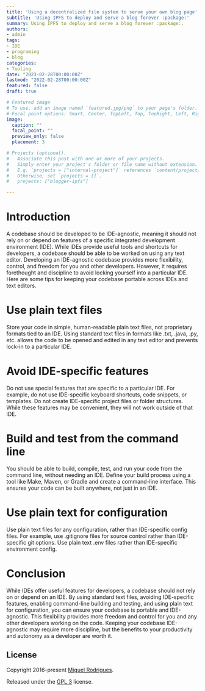 ```yaml
---
title: 'Using a decentralized file system to serve your own blog page'
subtitle: 'Using IPFS to deploy and serve a blog forever :package:'
summary: Using IPFS to deploy and serve a blog forever :package:.
authors:
- admin
tags:
- IDE
- programing
- blog
categories:
- Tooling
date: "2023-02-28T00:00:00Z"
lastmod: "2022-02-28T00:00:00Z"
featured: false
draft: true

# Featured image
# To use, add an image named `featured.jpg/png` to your page's folder.
# Focal point options: Smart, Center, TopLeft, Top, TopRight, Left, Right, BottomLeft, Bottom, BottomRight
image:
  caption: ""
  focal_point: ""
  preview_only: false
  placement: 3

# Projects (optional).
#   Associate this post with one or more of your projects.
#   Simply enter your project's folder or file name without extension.
#   E.g. `projects = ["internal-project"]` references `content/project/deep-learning/index.md`.
#   Otherwise, set `projects = []`.
#   projects: ["blogger-ipfs"]

---
```


# Introduction

A codebase should be developed to be IDE-agnostic, meaning it should not rely on or depend on features of a specific integrated development environment (IDE). While IDEs provide useful tools and shortcuts for developers, a codebase should be able to be worked on using any text editor.
Developing an IDE-agnostic codebase provides more flexibility, control, and freedom for you and other developers. However, it requires forethought and discipline to avoid locking yourself into a particular IDE. Here are some tips for keeping your codebase portable across IDEs and text editors.

# Use plain text files

Store your code in simple, human-readable plain text files, not proprietary formats tied to an IDE. Using standard text files in formats like .txt, .java, .py, etc. allows the code to be opened and edited in any text editor and prevents lock-in to a particular IDE.

# Avoid IDE-specific features

Do not use special features that are specific to a particular IDE. For example, do not use IDE-specific keyboard shortcuts, code snippets, or templates. Do not create IDE-specific project files or folder structures. While these features may be convenient, they will not work outside of that IDE.

# Build and test from the command line

You should be able to build, compile, test, and run your code from the command line, without needing an IDE. Define your build process using a tool like Make, Maven, or Gradle and create a command-line interface. This ensures your code can be built anywhere, not just in an IDE.

# Use plain text for configuration

Use plain text files for any configuration, rather than IDE-specific config files. For example, use .gitignore files for source control rather than IDE-specific git options. Use plain text .env files rather than IDE-specific environment config.

# Conclusion

While IDEs offer useful features for developers, a codebase should not rely on or depend on an IDE. By using standard text files, avoiding IDE-specific features, enabling command-line building and testing, and using plain text for configuration, you can ensure your codebase is portable and IDE-agnostic. This flexibility provides more freedom and control for you and any other developers working on the code. Keeping your codebase IDE-agnostic may require more discipline, but the benefits to your productivity and autonomy as a developer are worth it.

## License

Copyright 2016-present [Miguel Rodrigues](https://joserodrigues443.github.io).

Released under the [GPL 3](https://github.com/JoseRodrigues443/joserodrigues443.github.io/blob/master/LICENSE) license.
